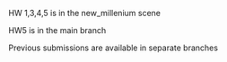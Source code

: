 HW 1,3,4,5 is in the new_millenium scene

HW5 is in the main branch

Previous submissions are available in separate branches

